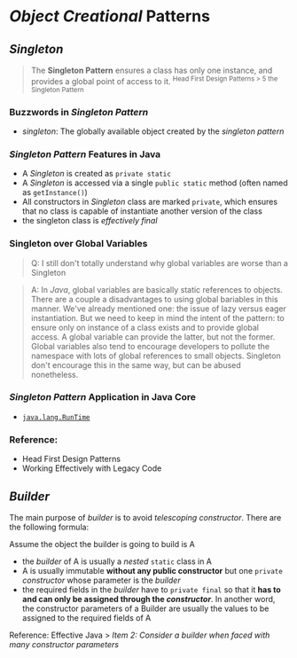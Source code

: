 # *Object Creational* Patterns
## *Singleton*

> The **Singleton Pattern** ensures a class has only one instance, and provides a global point of access to it. <sup>Head First Design Patterns > 5 the Singleton Pattern</sup>

### Buzzwords in *Singleton Pattern*
* *singleton*: The globally available object created by the *singleton pattern*
### *Singleton Pattern* Features in Java
* A *Singleton* is created as `private static`
* A *Singleton* is accessed via a single `public static` method (often named as `getInstance()`)
* All constructors in *Singleton* class are marked `private`, which ensures that no class is capable of instantiate another version of the class 
* the singleton class is *effectively final*

### Singleton over Global Variables

> Q: I still don't totally understand why global variables are worse than a Singleton

> A: In *Java*, global variables are basically static references to objects. There are a couple a disadvantages to using global bariables in this manner. We've already mentioned one: the issue of lazy versus eager instantiation. But we need to keep in mind the intent of the pattern: to ensure only on instance of a class exists and to provide global access. A global variable can provide the latter, but not the former. Global variables also tend to encourage developers to pollute the namespace with lots of global references to small objects. Singleton don't encourage this in the same way, but can be abused nonetheless. 

### *Singleton Pattern* Application in Java Core
* [`java.lang.RunTime`](http://grepcode.com/file/repository.grepcode.com/java/root/jdk/openjdk/8-b132/java/lang/Runtime.java)

### Reference:

* Head First Design Patterns
* Working Effectively with Legacy Code


## *Builder*
The main purpose of *builder* is to avoid *telescoping constructor*. There are the following formula:

Assume the object the builder is going to build is A

* the *builder* of A is usually a *nested* `static` class in A
* A is usually immutable **without any public constructor** but one `private` *constructor* whose parameter is the *builder*
* the required fields in the *builder* have to `private final` so that it **has to and can only be assigned through the *constructor***. In another word, the constructor parameters of a Builder are usually the values to be assigned to the required fields of A

Reference: Effective Java > *Item 2: Consider a builder when faced with many constructor parameters* 

